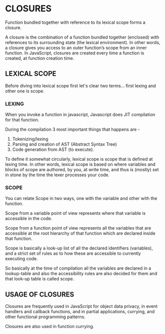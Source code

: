 # CLOSURES

Function bundled together with reference to its lexical scope forms a closure.

A closure is the combination of a function bundled together (enclosed) with references to its surrounding state (the lexical environment). In other words, a closure gives you access to an outer function’s scope from an inner function. In JavaScript, closures are created every time a function is created, at function creation time.

## LEXICAL SCOPE

Before diving into lexical scope first let's clear two terms... first lexing and other one is scope.

### LEXING

When you invoke a function in javascript, Javascript does JIT compilation for that function.

During the compilation 3 most important things that happens are -

1. Tokenizing/lexing
2. Parsing and creation of AST (Abstract Syntax Tree)
3. Code generation from AST (to execute).

To define it somewhat circularly, lexical scope is scope that is defined at lexing time. In other words, lexical scope is based on where variables and blocks of scope are authored, by you, at write time, and thus is (mostly) set in stone by the time the lexer processes your code.

### SCOPE

You can relate Scope in two ways, one with the variable and other with the function.

Scope from a variable point of view represents where that variable is accessible in the code.

Scope from a function point of view represents all the variables that are accessible at the root hierarchy of that function which are declared inside that function.

Scope is basically a look-up list of all the declared identifiers (variables), and a strict set of rules as to how these are accessible to currently executing code.

So basically at the time of compilation all the variables are declared in a lookup-table and also the accessibility rules are also decided for them and that look-up table is called scope.

## USAGE OF CLOSURES

Closures are frequently used in JavaScript for object data privacy, in event handlers and callback functions, and in partial applications, currying, and other functional programming patterns.

Closures are also used in function currying.
